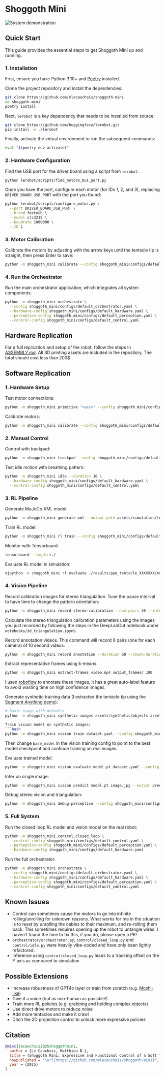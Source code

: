 # Shoggoth Mini
![System demonstration](assets/media/system.gif)



## Quick Start

This guide provides the essential steps to get Shoggoth Mini up and running.

### 1. Installation

First, ensure you have Python 3.10+ and [Poetry](https://python-poetry.org/docs/#installation) installed.

Clone the project repository and install the dependencies:
```bash
git clone https://github.com/mlecauchois/shoggoth-mini
cd shoggoth-mini
poetry install
```

Next, `lerobot` is a key dependency that needs to be installed from source:
```bash
git clone https://github.com/huggingface/lerobot.git
pip install -e ./lerobot
```

Finally, activate the virtual environment to run the subsequent commands:
```bash
eval "$(poetry env activate)"
```

### 2. Hardware Configuration

Find the USB port for the driver board using a script from `lerobot`:
```bash
python lerobot/scripts/find_motors_bus_port.py
```

Once you have the port, configure each motor (for IDs 1, 2, and 3), replacing `DRIVER_BOARD_USB_PORT` with the port you found:
```bash
python lerobot/scripts/configure_motor.py \
  --port DRIVER_BOARD_USB_PORT \
  --brand feetech \
  --model sts3215 \
  --baudrate 1000000 \
  --ID 1
```

### 3. Motor Calibration

Calibrate the motors by adjusting with the arrow keys until the tentacle tip is straight, then press Enter to save:
```bash
python -m shoggoth_mini calibrate --config shoggoth_mini/configs/default_hardware.yaml
```

### 4. Run the Orchestrator

Run the main orchestrator application, which integrates all system components:
```bash
python -m shoggoth_mini orchestrate \
  --config shoggoth_mini/configs/default_orchestrator.yaml \
  --hardware-config shoggoth_mini/configs/default_hardware.yaml \
  --perception-config shoggoth_mini/configs/default_perception.yaml \
  --control-config shoggoth_mini/configs/default_control.yaml
```

## Hardware Replication

For a full replication and setup of the robot, follow the steps in [ASSEMBLY.md](ASSEMBLY.md). All 3D printing assets are included in the repository. The total should cost less than 200$.

## Software Replication

### 1. Hardware Setup

Test motor connections:
```bash
python -m shoggoth_mini primitive "<yes>" --config shoggoth_mini/configs/default_hardware.yaml
```

Calibrate motors:
```bash
python -m shoggoth_mini calibrate --config shoggoth_mini/configs/default_hardware.yaml
```

### 2. Manual Control

Control with trackpad:
```bash
python -m shoggoth_mini trackpad --config shoggoth_mini/configs/default_hardware.yaml
```

Test idle motion with breathing pattern:
```bash
python -m shoggoth_mini idle --duration 10 \
  --hardware-config shoggoth_mini/configs/default_hardware.yaml \
  --control-config shoggoth_mini/configs/default_control.yaml
```

### 3. RL Pipeline

Generate MuJoCo XML model:
```bash
python -m shoggoth_mini generate-xml --output-path assets/simulation/tentacle.xml
```

Train RL model:
```bash
python -m shoggoth_mini rl train --config shoggoth_mini/configs/default_rl_training.yaml
```

Monitor with Tensorboard:
```bash
tensorboard --logdir=./
```

Evaluate RL model in simulation:
```bash
mjpython -m shoggoth_mini rl evaluate ./results/ppo_tentacle_XXXXXXX/models/best_model.zip --config shoggoth_mini/configs/default_rl_training.yaml --num-episodes 10 --render
```

### 4. Vision Pipeline

Record calibration images for stereo triangulation. Tune the pause interval to have time to change the pattern orientation:
```bash
python -m shoggoth_mini record stereo-calibration --num-pairs 20 --interval 3
```

Calculate the stereo triangulation calibration parameters using the images you just recorded by following the steps in the DeepLabCut notebook under `notebooks/3d_triangulation.ipynb`.

Record annotation videos. This command will record 6 pairs (one for each camera) of 10 second videos:
```bash
python -m shoggoth_mini record annotation --duration 60 --chunk-duration 10
```

Extract representative frames using k-means:
```bash
python -m shoggoth_mini extract-frames video.mp4 output_frames/ 100
```

I used [roboflow](https://roboflow.com/) to annotate these images, it has a great auto-label feature to avoid wasting time on high confidence images.

Generate synthetic training data (I extracted the tentacle tip using the [Segment Anything demo](https://segment-anything.com/demo)):
```bash
# Basic usage with defaults
python -m shoggoth_mini synthetic-images assets/synthetic/objects assets/synthetic/backgrounds --num-images 1000

Train vision model on synthetic images:
```bash
python -m shoggoth_mini vision train dataset.yaml --config shoggoth_mini/configs/default_vision_training.yaml
```

Then change `base_model` in the vision training config to point to the best model checkpoint and continue training on real images.

Evaluate trained model:
```bash
python -m shoggoth_mini vision evaluate model.pt dataset.yaml --config shoggoth_mini/configs/default_vision_training.yaml
```

Infer on single image:
```bash
python -m shoggoth_mini vision predict model.pt image.jpg --output prediction.jpg --confidence 0.5 --config shoggoth_mini/configs/default_vision_training.yaml
```

Debug stereo vision and triangulation:
```bash
python -m shoggoth_mini debug-perception --config shoggoth_mini/configs/default_perception.yaml
```

### 5. Full System

Run the closed loop RL model and vision model on the real robot:
```bash
python -m shoggoth_mini.control.closed_loop \
  --control-config shoggoth_mini/configs/default_control.yaml \
  --perception-config shoggoth_mini/configs/default_perception.yaml \
  --hardware-config shoggoth_mini/configs/default_hardware.yaml
```

Run the full orchestrator:
```bash
python -m shoggoth_mini orchestrate \
  --config shoggoth_mini/configs/default_orchestrator.yaml \
  --hardware-config shoggoth_mini/configs/default_hardware.yaml \
  --perception-config shoggoth_mini/configs/default_perception.yaml \
  --control-config shoggoth_mini/configs/default_control.yaml
```

## Known Issues

- Control can sometimes cause the motors to go into infinite rolling/unrolling for unknown reasons. What works for me in the situation is to reset by unrolling the cables to their maximum, and re-rolling them back. This sometimes requires opening up the robot to untangle wires. I haven't found the time to fix this, if you do, please open a PR!
- `orchestrator/orchestrator.py`, `control/closed_loop.py` and `control/idle.py` were heavily vibe-coded and have only been lightly refactored.
- Inference using `control/closed_loop.py` leads to a tracking offset on the Y axis as compared to simulation.

## Possible Extensions

- Increase robustness of GPT4o layer or train from scratch (e.g. [Moshi-like](https://kyutai.org/assets/pdfs/Moshi.pdf))
- Give it a voice (but as non-human as possible!)
- Train more RL policies (e.g. grabbing and holding complex objects)
- Use direct drive motors to reduce noise
- Add more tentacles and make it crawl
- Ditch the 2D projection control to unlock more expressive policies

## Citation

```bibtex
@misc{lecauchois2025shoggothmini,
  author = {Le Cauchois, Matthieu B.},
  title = {Shoggoth Mini: Expressive and Functional Control of a Soft Tentacle Robot},
  howpublished = "\url{https://github.com/mlecauchois/shoggoth-mini}",
  year = {2025}
}
```
